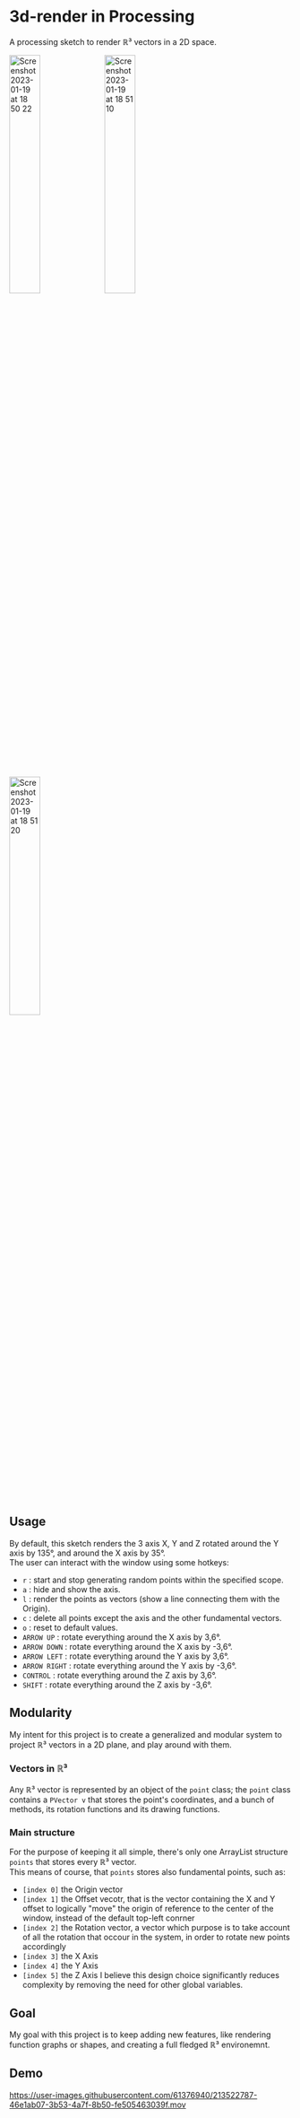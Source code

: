 # 3d-render in Processing

A processing sketch to render ℝ³ vectors in a 2D space.

<img width="33%" alt="Screenshot 2023-01-19 at 18 50 22" src="https://user-images.githubusercontent.com/61376940/213523701-3229a566-d5a7-4027-b941-3558ed3f9b88.png"> <img width="33%" alt="Screenshot 2023-01-19 at 18 51 10" src="https://user-images.githubusercontent.com/61376940/213523677-a5dacf1f-8c1b-4add-a194-6c552a8308b4.png"> <img width="33%" alt="Screenshot 2023-01-19 at 18 51 20" src="https://user-images.githubusercontent.com/61376940/213523692-253090af-8e97-49c8-b60d-6202b4390635.png">

## Usage  

  By default, this sketch renders the 3 axis X, Y and Z rotated around the Y axis by 135°, and around the X axis by 35°.  
  The user can interact with the window using some hotkeys:
  - `r` : start and stop generating random points within the specified scope.
  - `a` : hide and show the axis.
  - `l` : render the points as vectors (show a line connecting them with the Origin).
  - `c` : delete all points except the axis and the other fundamental vectors.
  - `o` : reset to default values.
  - `ARROW UP` : rotate everything around the X axis by 3,6°.
  - `ARROW DOWN` : rotate everything around the X axis by -3,6°.
  - `ARROW LEFT` : rotate everything around the Y axis by 3,6°.
  - `ARROW RIGHT` : rotate everything around the Y axis by -3,6°.
  - `CONTROL` : rotate everything around the Z axis by 3,6°.
  - `SHIFT` : rotate everything around the Z axis by -3,6°.

## Modularity
My intent for this project is to create a generalized and modular system to project ℝ³ vectors in a 2D plane, and play around with them.  
### Vectors in ℝ³
Any ℝ³ vector is represented by an object of the `point` class; the `point` class contains a `PVector v` that stores the point's coordinates, and a bunch of methods, its rotation functions and its drawing functions.

### Main structure
For the purpose of keeping it all simple, there's only one ArrayList structure `points` that stores every ℝ³ vector.  
This means of course, that `points` stores also fundamental points, such as:
- `[index 0]` the Origin vector 
- `[index 1]` the Offset vecotr, that is the vector containing the X and Y offset to logically "move" the origin of reference to the center of the window, instead of the default top-left conrner
- `[index 2]` the Rotation vector, a vector which purpose is to take account of all the rotation that occour in the system, in order to rotate new points accordingly
- `[index 3]` the X Axis
- `[index 4]` the Y Axis
- `[index 5]` the Z Axis
I believe this design choice significantly reduces complexity by removing the need for other global variables.

## Goal
My goal with this project is to keep adding new features, like rendering function graphs or shapes, and creating a full fledged ℝ³ environemnt.

## Demo
https://user-images.githubusercontent.com/61376940/213522787-46e1ab07-3b53-4a7f-8b50-fe505463039f.mov
